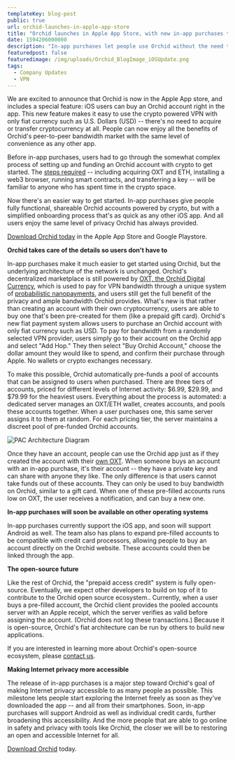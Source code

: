 ```yaml
---
templateKey: blog-post
public: true
url: orchid-launches-in-apple-app-store
title: "Orchid launches in Apple App Store, with new in-app purchases that make setup easy"
date: 1594206000000 
description: "In-app purchases let people use Orchid without the need to acquire, transfer, or deposit cryptocurrency."
featuredpost: false
featuredimage: /img/uploads/Orchid_BlogImage_iOSUpdate.png
tags:
  - Company Updates
  - VPN
---
```

We are excited to announce that Orchid is now in the Apple App store, and includes a special feature: iOS users can buy an Orchid account right in the app. This new feature makes it easy to use the crypto powered VPN with only fiat currency such as U.S. Dollars (USD) -- there's no need to acquire or transfer cryptocurrency at all. People can now enjoy all the benefits of Orchid's peer-to-peer bandwidth market with the same level of convenience as any other app.

Before in-app purchases, users had to go through the somewhat complex process of setting up and funding an Orchid account with crypto to get started. The [steps required](https://blog.orchid.com/how-to-start-using-orchid-with-oxt/) -- including acquiring OXT and ETH, installing a web3 browser, running smart contracts, and transferring a key -- will be familiar to anyone who has spent time in the crypto space.

Now there's an easier way to get started. In-app purchases give people fully functional, shareable Orchid accounts powered by crypto, but with a simplified onboarding process that's as quick as any other iOS app. And all users enjoy the same level of privacy Orchid has always provided.

[Download Orchid today](https://www.orchid.com/download) in the Apple App Store and Google Playstore.

**Orchid takes care of the details so users don't have to**

In-app purchases make it much easier to get started using Orchid, but the underlying architecture of the network is unchanged. Orchid's decentralized marketplace is still powered by [OXT, the Orchid Digital Currency](https://www.orchid.com/oxt), which is used to pay for VPN bandwidth through a unique system of [probabilistic nanopayments](https://medium.com/orchid-labs/probabilistic-nanopayments-4aa423c3f22f), and users still get the full benefit of the privacy and ample bandwidth Orchid provides. What's new is that rather than creating an account with their own cryptocurrency, users are able to buy one that's been pre-created for them (like a prepaid gift card). Orchid's new fiat payment system allows users to purchase an Orchid account with only fiat currency such as USD. To pay for bandwidth from a randomly selected VPN provider, users simply go to their account on the Orchid app and select "Add Hop." They then select "Buy Orchid Account," choose the dollar amount they would like to spend, and confirm their purchase through Apple. No wallets or crypto exchanges necessary.

To make this possible, Orchid automatically pre-funds a pool of accounts that can be assigned to users when purchased. There are three tiers of accounts, priced for different levels of Internet activity: $6.99, $29.99, and $79.99 for the heaviest users. Everything about the process is automated: a dedicated server manages an OXT/ETH wallet, creates accounts, and pools these accounts together. When a user purchases one, this same server assigns it to them at random. For each pricing tier, the server maintains a discreet pool of pre-funded Orchid accounts.

![PAC Architecture Diagram](/img/uploads/PAC_Architecture_Diagram.png)


Once they have an account, people can use the Orchid app just as if they created the account with their [own OXT](https://www.orchid.com/join). When someone buys an account with an in-app purchase, it's their account -- they have a private key and can share with anyone they like. The only difference is that users cannot take funds out of these accounts. They can only be used to buy bandwidth on Orchid, similar to a gift card. When one of these pre-filled accounts runs low on OXT, the user receives a notification, and can buy a new one. 

**In-app purchases will soon be available on other operating systems**

In-app purchases currently support the iOS app, and soon will support Android as well. The team also has plans to expand pre-filled accounts to be compatible with credit card processors, allowing people to buy an account directly on the Orchid website. These accounts could then be linked through the app.

**The open-source future**

Like the rest of Orchid, the "prepaid access credit" system is fully open-source. Eventually, we expect other developers to build on top of it to contribute to the Orchid open source ecosystem.. Currently, when a user buys a pre-filled account, the Orchid client provides the pooled accounts server with an Apple receipt, which the server verifies as valid before assigning the account. (Orchid does not log these transactions.) Because it is open-source, Orchid's fiat architecture can be run by others to build new applications. 

If you are interested in learning more about Orchid's open-source ecosystem, please [contact us](https://www.orchid.com/contact).

**Making Internet privacy more accessible**

The release of in-app purchases is a major step toward Orchid's goal of making Internet privacy accessible to as many people as possible. This milestone lets people start exploring the Internet freely as soon as they've downloaded the app -- and all from their smartphones. Soon, in-app purchases will support Android as well as individual credit cards, further broadening this accessibility. And the more people that are able to go online in safety and privacy with tools like Orchid, the closer we will be to restoring an open and accessible Internet for all.

[Download Orchid](https://www.orchid.com/download) today.